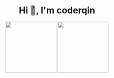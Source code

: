 <h1 align="center">Hi 👋, I'm coderqin</h1>

<div align="center"> 
 <img height="160" src="https://readme.stats.imqinhao.cn/api?username=zhangruonan1996&count_private=true&theme=tokyonight&show_icons=true&locale=cn&cache_seconds=14400" /> 
 <img height="160" src="https://readme.stats.imqinhao.cn/api/top-langs/?username=zhangruonan1996&count_private=true&layout=compact&theme=tokyonight&locale=cn&hide=html,php,scss,freemarker" />
</div>
